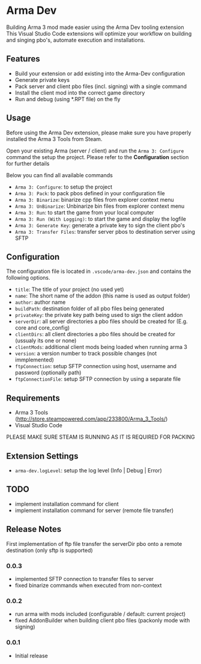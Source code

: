 # Arma Dev

Building Arma 3 mod made easier using the Arma Dev tooling extension
This Visual Studio Code extensions will optimize your workflow on building and singing pbo's, automate execution and installations.

## Features

* Build your extension or add existing into the Arma-Dev configuration
* Generate private keys
* Pack server and client pbo files (incl. signing) with a single command
* Install the client mod into the correct game directory
* Run and debug (using *.RPT file) on the fly

## Usage

Before using the Arma Dev extension, please make sure you have properly installed the Arma 3 Tools from Steam.

Open your existing Arma (server / client) and run the `Arma 3: Configure` command the setup the project.
Please refer to the **Configuration** section for further details

Below you can find all available commands

* `Arma 3: Configure`: to setup the project
* `Arma 3: Pack`: to pack pbos defined in your configuration file
* `Arma 3: Binarize`: binarize cpp files from explorer context menu
* `Arma 3: UnBinarize`: Unbinarize bin files from explorer context menu
* `Arma 3: Run`: to start the game from your local computer
* `Arma 3: Run (With Logging)`: to start the game and display the logfile
* `Arma 3: Generate Key`: generate a private key to sign the client pbo's
* `Arma 3: Transfer Files`: transfer server pbos to destination server using SFTP

## Configuration

The configuration file is located in `.vscode/arma-dev.json` and contains the following options.

* `title`: The title of your project (no used yet)
* `name`: The short name of the addon (this name is used as output folder)
* `author`: author name
* `buildPath`: destination folder of all pbo files being generated
* `privateKey`: the private key path being used to sign the client addon
* `serverDir`: all server directories a pbo files should be created for (E.g. core and core_config)
* `clientDirs`: all client directories a pbo files should be created for (ussualy its one or none)
* `clientMods`: additional client mods being loaded when running arma 3
* `version`: a version number to track possible changes (not immplemented)
* `ftpConnection`: setup SFTP connection using host, username and password (optionally path)
* `ftpConnectionFile`: setup SFTP connection by using a separate file

## Requirements

* Arma 3 Tools (http://store.steampowered.com/app/233800/Arma_3_Tools/)
* Visual Studio Code

PLEASE MAKE SURE STEAM IS RUNNING AS IT IS REQUIRED FOR PACKING

## Extension Settings

* `arma-dev.logLevel`: setup the log level (Info | Debug | Error)

## TODO

* implement installation command for client
* implement installation command for server (remote file transfer) 

## Release Notes

First implementation of ftp file transfer the serverDir pbo onto a remote destination (only sftp is supported)

### 0.0.3

* implemented SFTP connection to transfer files to server
* fixed binarize commands when executed from non-context

### 0.0.2

* run arma with mods included (configurable / default: current project)
* fixed AddonBuilder when building client pbo files (packonly mode with signing)

### 0.0.1

* Initial release